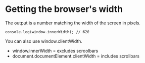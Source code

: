 # Getting the browser's width

The output is a number matching the width of the screen in pixels.

    console.log(window.innerWidth); // 620

You can also use window.clientWidth.

- window.innerWidth = excludes scroolbars
- document.documentElement.clientWidth = includes scrollbars